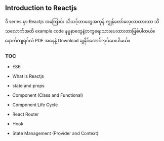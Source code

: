 ## Introduction to Reactjs

ဒီ series မှာ Reactjs အကြောင်း သိသင့်တာတွေအကုန် ကျွန်တော်လေ့လာထားတာ သိသလောက်အထိ example code နမူနာတွေနဲ့တကွရေးသားပေးထားတာဖြစ်ပါတယ်။ နောက်ကျရင်လဲ PDF အနေနဲ့  Download ချနိုင်အောင်လုပ်ပေးပါမယ်။



### TOC

- ES6

- What is Reactjs

- state and props

- Component (Class and Functional)

- Component Life Cycle

- React Router

- Hook

- State Management (Provider and Context)

  